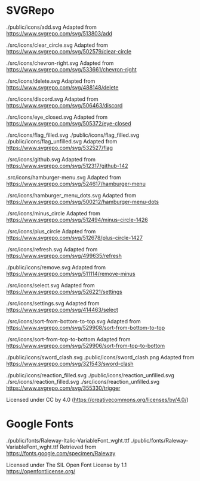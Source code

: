 # SVGRepo

./public/icons/add.svg Adapted from https://www.svgrepo.com/svg/513803/add

./src/icons/clear_circle.svg Adapted from
https://www.svgrepo.com/svg/502579/clear-circle

./src/icons/chevron-right.svg Adapted from
https://www.svgrepo.com/svg/533661/chevron-right

./src/icons/delete.svg Adapted from https://www.svgrepo.com/svg/488148/delete

./src/icons/discord.svg Adapted from https://www.svgrepo.com/svg/506463/discord

./src/icons/eye_closed.svg Adapted from
https://www.svgrepo.com/svg/505372/eye-closed

./src/icons/flag_filled.svg ./public/icons/flag_filled.svg
./public/icons/flag_unfilled.svg Adapted from
https://www.svgrepo.com/svg/532527/flag

./src/icons/github.svg Adapted from
https://www.svgrepo.com/svg/512317/github-142

.src/icons/hamburger-menu.svg Adapted from
https://www.svgrepo.com/svg/524617/hamburger-menu

./src/icons/hamburger_menu_dots.svg Adapted from
https://www.svgrepo.com/svg/500212/hamburger-menu-dots

./src/icons/minus_circle Adapted from
https://www.svgrepo.com/svg/512494/minus-circle-1426

./src/icons/plus_circle Adapted from
https://www.svgrepo.com/svg/512678/plus-circle-1427

./src/icons/refresh.svg Adapted from https://www.svgrepo.com/svg/499635/refresh

./public/icons/remove.svg Adapted from
https://www.svgrepo.com/svg/511114/remove-minus

./src/icons/select.svg Adapted from https://www.svgrepo.com/svg/526221/settings

./src/icons/settings.svg Adapted from https://www.svgrepo.com/svg/414463/select

./src/icons/sort-from-bottom-to-top.svg Adapted from
https://www.svgrepo.com/svg/529908/sort-from-bottom-to-top

./src/icons/sort-from-top-to-bottom Adapted from
https://www.svgrepo.com/svg/529906/sort-from-top-to-bottom

./public/icons/sword_clash.svg .public/icons/sword_clash.png Adapted from
https://www.svgrepo.com/svg/321543/sword-clash

./public/icons/reaction_filled.svg ./public/icons/reaction_unfilled.svg
./src/icons/reaction_filled.svg ./src/icons/reaction_unfilled.svg
https://www.svgrepo.com/svg/355330/trigger

Licensed under CC by 4.0 (https://creativecommons.org/licenses/by/4.0/)

# Google Fonts

./public/fonts/Raleway-Italic-VariableFont_wght.ttf
./public/fonts/Raleway-VariableFont_wght.ttf Retrieved from
https://fonts.google.com/specimen/Raleway

Licensed under The SIL Open Font License by 1.1 https://openfontlicense.org/
